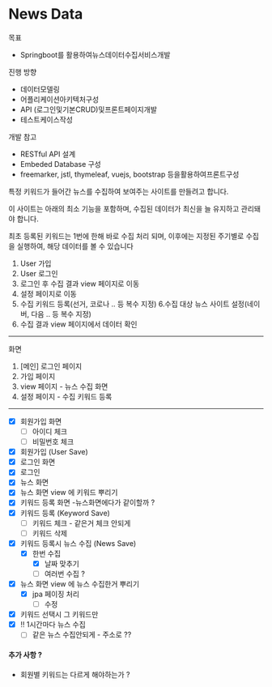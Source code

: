# News Data

목표

- Springboot를 활용하여뉴스데이터수집서비스개발

진행 방향

- 데이터모델링
- 어플리케이션아키텍처구성
- API (로그인및기본CRUD)및프론트페이지개발
- 테스트케이스작성

개발 참고

- RESTful API 설계
- Embeded Database 구성
- freemarker, jstl, thymeleaf, vuejs, bootstrap 등을활용하여프론트구성

특정 키워드가 들어간 뉴스를 수집하여 보여주는 사이트를 만들려고 합니다.

이 사이트는 아래의 최소 기능을 포함하며, 수집된 데이터가 최신을 늘 유지하고 관리돼야 합니다.

최초 등록된 키워드는 1번에 한해 바로 수집 처리 되며, 이후에는 지정된 주기별로 수집을 실행하여, 해당 데이터를 볼 수 있습니다

1. User 가입
2. User 로그인
3. 로그인 후 수집 결과 view 페이지로 이동
4. 설정 페이지로 이동
5. 수집 키워드 등록(선거, 코로나 .. 등 복수 지정)
   6.수집 대상 뉴스 사이트 설정(네이버, 다음 .. 등 복수 지정)
7. 수집 결과 view 페이지에서 데이터 확인

---

화면 
1. [메인] 로그인 페이지
2. 가입 페이지
3. view 페이지 - 뉴스 수집 화면
4. 설정 페이지 - 수집 키워드 등록

---


- [x] 회원가입 화면
  - [ ] 아이디 체크
  - [ ] 비밀번호 체크
- [x] 회원가입 (User Save)
- [x] 로그인 화면
- [x] 로그인
- [x] 뉴스 화면
- [x] 뉴스 화면 view 에 키워드 뿌리기
- [x] 키워드 등록 화면 -뉴스화면에다가 같이할까 ?
- [x] 키워드 등록 (Keyword Save)
  - [ ] 키워드 체크 - 같은거 체크 안되게
  - [ ] 키워드 삭제
- [x] 키워드 등록시 뉴스 수집 (News Save)
   -  [x] 한번 수집
      - [x] 날짜 맞추기
      - [ ] 여러번 수집 ?
- [x] 뉴스 화면 view 에 뉴스 수집한거 뿌리기
  - [x] jpa 페이징 처리
    - [ ] 수정
- [x] 키워드 선택시 그 키워드만
- [x] ‼  1시간마다 뉴스 수집
    - [ ] 같은 뉴스 수집안되게 - 주소로 ??

#### 추가 사항 ? 
* 회원별 키워드는 다르게 해야하는가 ? 
